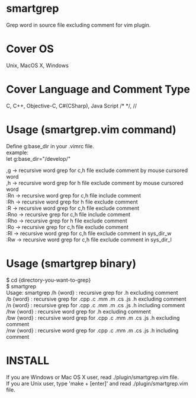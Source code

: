smartgrep
=======
Grep word in source file excluding comment for vim plugin.

Cover OS
=======
Unix, MacOS X, Windows

Cover Language and Comment Type
=======
C, C++, Objective-C, C#(CSharp), Java Script   /* */, //

Usage (smartgrep.vim command)
=======
Define g:base_dir in your .vimrc file.  
	example:  
		let g:base_dir="/develop/"  
  
,g   -> recursive word grep for c,h file exclude comment by mouse cursored word  
,h   -> recursive word grep for h file exclude comment by mouse cursored word  
:Rn  -> recursive word grep for c,h file include comment  
:Rh  -> recursive word grep for h file exclude comment  
:R   -> recursive word grep for c,h file exclude comment  
:Rno -> recursive grep for c,h file include comment  
:Rho -> recursive grep for h file exclude comment  
:Ro  -> recursive grep for c,h file exclude comment  
:Rl  -> recursive word grep for c,h file exclude comment in sys_dir_w  
:Rw  -> recursive word grep for c,h file exclude comment in sys_dir_l  

Usage (smartgrep binary)
=======
$ cd {directory-you-want-to-grep}  
$ smartgrep  
Usage: smartgrep /h {word}  : recursive      grep for .h                        excluding comment  
                 /b {word}  : recursive      grep for .cpp .c .mm .m .cs .js .h excluding comment  
                 /n {word}  : recursive      grep for .cpp .c .mm .m .cs .js .h including comment  
                 /hw {word} : recursive word grep for .h                        excluding comment  
                 /bw {word} : recursive word grep for .cpp .c .mm .m .cs .js .h excluding comment  
                 /nw {word} : recursive word grep for .cpp .c .mm .m .cs .js .h including comment  

INSTALL
=======
If you are Windows or Mac OS X user, read ./plugin/smartgrep.vim file.  
If you are Unix user, type 'make + [enter]' and read ./plugin/smartgrep.vim file.  

